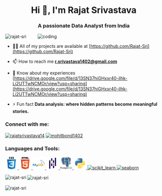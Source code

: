 <h1 align="center">Hi 👋, I'm Rajat Srivastava</h1>
<h3 align="center">A passionate Data Analyst from India</h3>

<img align="right" alt="coding" width="400" src="https://user-images.githubusercontent.com/55389276/140866485-8fb1c876-9a8f-4d6a-98dc-08c4981eaf70.gif">

<p align="left"> <img src="https://komarev.com/ghpvc/?username=rajat-sri&label=Profile%20views&color=0e75b6&style=flat" alt="rajat-sri" /> </p>

- 👨‍💻 All of my projects are available at [https://github.com/Rajat-Sri](https://github.com/Rajat-Sri)

- 📫 How to reach me **r.srivastava1402@gmail.com**

- 📄 Know about my experiences [https://drive.google.com/file/d/13SN37hiGHxxr40-ilhk-Li2UTTwNCMOr/view?usp=sharing](https://drive.google.com/file/d/13SN37hiGHxxr40-ilhk-Li2UTTwNCMOr/view?usp=sharing)

- ⚡ Fun fact **Data analysis: where hidden patterns become meaningful stories.**

<h3 align="left">Connect with me:</h3>
<p align="left">
<a href="https://linkedin.com/in/rajatsrivastava14" target="blank"><img align="center" src="https://raw.githubusercontent.com/rahuldkjain/github-profile-readme-generator/master/src/images/icons/Social/linked-in-alt.svg" alt="rajatsrivastava14" height="30" width="40" /></a>
<a href="https://www.hackerrank.com/mohitbond1402" target="blank"><img align="center" src="https://raw.githubusercontent.com/rahuldkjain/github-profile-readme-generator/master/src/images/icons/Social/hackerrank.svg" alt="mohitbond1402" height="30" width="40" /></a>
</p>

<h3 align="left">Languages and Tools:</h3>
<p align="left"> <a href="https://www.w3schools.com/css/" target="_blank" rel="noreferrer"> <img src="https://raw.githubusercontent.com/devicons/devicon/master/icons/css3/css3-original-wordmark.svg" alt="css3" width="40" height="40"/> </a> <a href="https://www.w3.org/html/" target="_blank" rel="noreferrer"> <img src="https://raw.githubusercontent.com/devicons/devicon/master/icons/html5/html5-original-wordmark.svg" alt="html5" width="40" height="40"/> </a> <a href="https://www.mysql.com/" target="_blank" rel="noreferrer"> <img src="https://raw.githubusercontent.com/devicons/devicon/master/icons/mysql/mysql-original-wordmark.svg" alt="mysql" width="40" height="40"/> </a> <a href="https://pandas.pydata.org/" target="_blank" rel="noreferrer"> <img src="https://raw.githubusercontent.com/devicons/devicon/2ae2a900d2f041da66e950e4d48052658d850630/icons/pandas/pandas-original.svg" alt="pandas" width="40" height="40"/> </a> <a href="https://www.postgresql.org" target="_blank" rel="noreferrer"> <img src="https://raw.githubusercontent.com/devicons/devicon/master/icons/postgresql/postgresql-original-wordmark.svg" alt="postgresql" width="40" height="40"/> </a> <a href="https://www.python.org" target="_blank" rel="noreferrer"> <img src="https://raw.githubusercontent.com/devicons/devicon/master/icons/python/python-original.svg" alt="python" width="40" height="40"/> </a> <a href="https://scikit-learn.org/" target="_blank" rel="noreferrer"> <img src="https://upload.wikimedia.org/wikipedia/commons/0/05/Scikit_learn_logo_small.svg" alt="scikit_learn" width="40" height="40"/> </a> <a href="https://seaborn.pydata.org/" target="_blank" rel="noreferrer"> <img src="https://seaborn.pydata.org/_images/logo-mark-lightbg.svg" alt="seaborn" width="40" height="40"/> </a> </p>

<p><img align="left" src="https://github-readme-stats.vercel.app/api/top-langs?username=rajat-sri&show_icons=true&locale=en&layout=compact" alt="rajat-sri" /></p>

<p>&nbsp;<img align="center" src="https://github-readme-stats.vercel.app/api?username=rajat-sri&show_icons=true&locale=en" alt="rajat-sri" /></p>

<p><img align="center" src="https://github-readme-streak-stats.herokuapp.com/?user=rajat-sri&" alt="rajat-sri" /></p>
